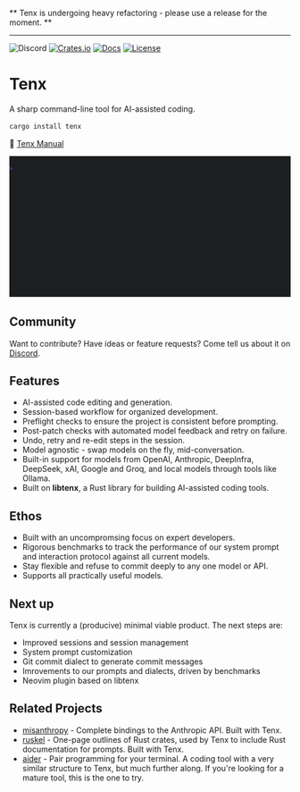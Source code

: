 ** Tenx is undergoing heavy refactoring - please use a release for the moment. **

---

![Discord](https://img.shields.io/discord/1381424110831145070?style=flat-square&logo=rust&link=https%3A%2F%2Fdiscord.gg%2FfHmRmuBDxF)
[![Crates.io](https://img.shields.io/crates/v/tenx.svg)](https://crates.io/crates/tenx)
[![Docs](https://img.shields.io/docsrs/libtenx)](https://docs.rs/libtenx)
[![License](https://img.shields.io/badge/license-MIT-blue.svg)](https://opensource.org/licenses/MIT)

# Tenx

A sharp command-line tool for AI-assisted coding.


```bash
cargo install tenx
```

📘 [Tenx Manual](https://cortesi.github.io/tenx-manual/overview.html)

<p align="center">
  <img src="https://raw.githubusercontent.com/cortesi/tenx/master/.assets/quickstart_quick.gif">
</p>


## Community

Want to contribute? Have ideas or feature requests? Come tell us about it on
[Discord](https://discord.gg/fHmRmuBDxF). 


## Features

- AI-assisted code editing and generation.
- Session-based workflow for organized development.
- Preflight checks to ensure the project is consistent before prompting.
- Post-patch checks with automated model feedback and retry on failure.
- Undo, retry and re-edit steps in the session.
- Model agnostic - swap models on the fly, mid-conversation. 
- Built-in support for models from OpenAI, Anthropic, DeepInfra, DeepSeek, xAI,
  Google and Groq, and local models through tools like Ollama.
- Built on **libtenx**, a Rust library for building AI-assisted coding tools.


## Ethos

- Built with an uncompromsing focus on expert developers.
- Rigorous benchmarks to track the performance of our system prompt and
  interaction protocol against all current models.
- Stay flexible and refuse to commit deeply to any one model or API.
- Supports all practically useful models.


## Next up

Tenx is currently a (producive) minimal viable product. The next steps are:

- Improved sessions and session management
- System prompt customization
- Git commit dialect to generate commit messages
- Imrovements to our prompts and dialects, driven by benchmarks
- Neovim plugin based on libtenx


## Related Projects

- [misanthropy](https://github.com/cortesi/misanthropy) - Complete bindings to the Anthropic API. Built with Tenx.
- [ruskel](https://github.com/cortesi/ruskel) - One-page outlines of Rust
  crates, used by Tenx to include Rust documentation for prompts. Built with Tenx.
- [aider](https://github.com/Aider-AI/aider) - Pair programming for your
  terminal. A coding tool with a very similar structure to Tenx, but much
  further along. If you're looking for a mature tool, this is the one to try.
